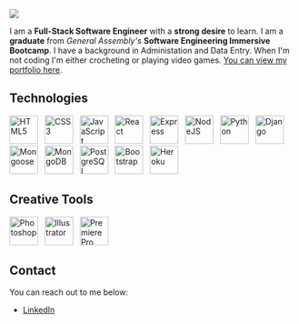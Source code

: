 <p>
  <img src="https://i.imgur.com/RsgIqjT.png" />
</p>

I am a **Full-Stack Software Engineer** with a **strong desire** to learn. I am a **graduate** from _General Assembly's_ **Software Engineering Immersive Bootcamp**. I have a background in Administation and Data Entry. When I'm not coding I'm either crocheting or playing video games. [You can view my portfolio here](https://becp12.github.io/portfolio-website/).

## Technologies

<p>
  <img src="https://raw.githubusercontent.com/danielcranney/readme-generator/main/public/icons/skills/html5-colored.svg" width="50" alt="HTML5" />
    &nbsp;
  <img src="https://raw.githubusercontent.com/danielcranney/readme-generator/main/public/icons/skills/css3-colored.svg" width="50px" alt="CSS3" />
    &nbsp;
  <img src="https://raw.githubusercontent.com/danielcranney/readme-generator/main/public/icons/skills/javascript-colored.svg" width="50" alt="JavaScript" />
    &nbsp;
  <img src="https://raw.githubusercontent.com/danielcranney/readme-generator/main/public/icons/skills/react-colored.svg" width="50" alt="React" />
    &nbsp;
  <img src="https://raw.githubusercontent.com/danielcranney/readme-generator/main/public/icons/skills/express-colored.svg" width="50" alt="Express" />
    &nbsp;
  <img src="https://raw.githubusercontent.com/danielcranney/readme-generator/main/public/icons/skills/nodejs-colored.svg" width="50" alt="NodeJS" />
    &nbsp;
  <img src="https://raw.githubusercontent.com/danielcranney/readme-generator/main/public/icons/skills/python-colored.svg" width="50" alt="Python" />
    &nbsp;
  <img src="https://raw.githubusercontent.com/danielcranney/readme-generator/main/public/icons/skills/django-colored.svg" width="50" alt="Django" />
    &nbsp;
  <img src="https://i.imgur.com/TiDUvti.png" width="50" alt="Mongoose" />
    &nbsp;
  <img src="https://raw.githubusercontent.com/danielcranney/readme-generator/main/public/icons/skills/mongodb-colored.svg" width="50" alt="MongoDB" />
    &nbsp;
  <img src="https://raw.githubusercontent.com/danielcranney/readme-generator/main/public/icons/skills/postgresql-colored.svg" width="50" alt="PostgreSQL" />
    &nbsp;
  <img src="https://raw.githubusercontent.com/danielcranney/readme-generator/main/public/icons/skills/bootstrap-colored.svg" width="50" alt="Bootstrap" />
    &nbsp;
  <img src="https://raw.githubusercontent.com/danielcranney/readme-generator/main/public/icons/skills/heroku-colored.svg" width="50" alt="Heroku" />
</p>

## Creative Tools
<p>
  <img src="https://raw.githubusercontent.com/danielcranney/readme-generator/main/public/icons/skills/photoshop-colored.svg" width="50" alt="Photoshop" />
    &nbsp;
  <img src="https://raw.githubusercontent.com/danielcranney/readme-generator/main/public/icons/skills/illustrator-colored.svg" width="50" alt="Illustrator" />
    &nbsp;
  <img src="https://raw.githubusercontent.com/danielcranney/readme-generator/main/public/icons/skills/premierepro-colored.svg" width="50" alt="Premiere Pro" />
</p>

## Contact
You can reach out to me below:  
- [LinkedIn](https://www.linkedin.com/in/rebecca--preece/)  

<!--
**becp12/becp12** is a ✨ _special_ ✨ repository because its `README.md` (this file) appears on your GitHub profile.

Here are some ideas to get you started:

- 🔭 I’m currently working on ...
- 🌱 I’m currently learning ...
- 🤔 I’m looking for help with ...
- 📫 How to reach me: ...
- 😄 Pronouns: ...
- ⚡ Fun fact: ...
-->
